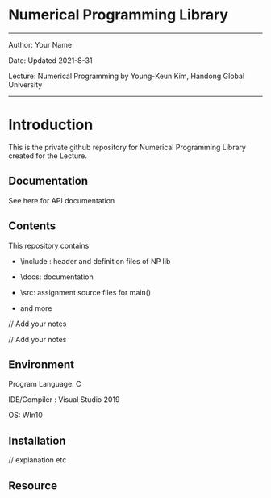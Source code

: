 # Numerical Programming Library

---

Author:  Your Name

Date:  Updated 2021-8-31

Lecture: Numerical Programming by Young-Keun Kim, Handong Global University



---

# Introduction

This is the private github repository for Numerical Programming Library created for the Lecture.



## Documentation

See here for API documentation 



## Contents

This repository contains

* \include : header and definition files of NP lib

* \docs: documentation 

* \src: assignment source files for main()

* and more

  

// Add your notes 

// Add your notes 



## Environment

Program Language: C

IDE/Compiler : Visual Studio 2019

OS: WIn10



## Installation

// explanation etc



## Resource

